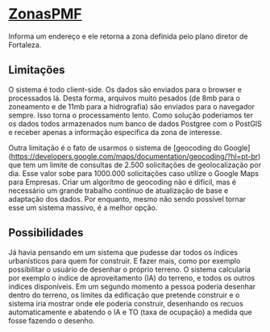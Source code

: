 # [ZonasPMF](http://arthurmo.github.io/zonaspmf)

Informa um endereço e ele retorna a zona definida pelo plano diretor de Fortaleza.

## Limitações

O sistema é todo client-side. Os dados são enviados para o browser e processados lá. Desta forma, arquivos muito pesados (de 8mb para o zoneamento e de 11mb para a hidrografia) são enviados para o navegador sempre. Isso torna o processamento lento. Como solução poderiamos ter os dados todos armazenados num banco de dados Postgree com o PostGIS e receber apenas a informação específica da zona de interesse.

Outra limitação é o fato de usarmos o sistema de [geocoding do Google] (https://developers.google.com/maps/documentation/geocoding/?hl=pt-br) que tem um limite de consultas de 2.500 solicitações de geolocalização por dia. Esse valor sobe para 1000.000 solicitações caso utilize o Google Maps para Empresas. Criar um algorítmo de geocoding não é dificil, mas é necessário um grande trabalho contínuo de atualização de base e adaptação dos dados. Por enquanto, mesmo não sendo possível tornar esse um sistema massivo, é a melhor opção.

## Possibilidades

Já havia pensando em um sistema que pudesse dar todos os índices urbanísticos para quem for construir. E fazer mais, como por exemplo possibilitar o usuário de desenhar o próprio terreno. O sistema calcularia por exemplo o índice de aproveitamento (IA) do terreno, e todos os outros índices disponíveis. Em um segundo momento a pessoa poderia desenhar dentro do terreno, os limites da edificação que pretende construir e o sistema iria mostrar onde ele poderia construir, desenhando os recuos automaticamente e abatendo o IA e TO (taxa de ocupação) a medida que fosse fazendo o desenho.
